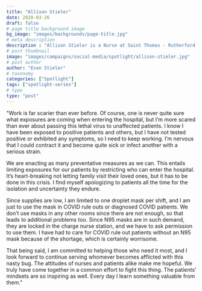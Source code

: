 ```yaml
---
title: "Allison Stieler"
date: 2020-03-26
draft: false
# page title background image
bg_image: "images/backgrounds/page-title.jpg"
# meta description
description : "Allison Stieler is a Nurse at Saint Thomas - Rutherford Hospital."
# post thumbnail
image: "images/campaigns/social-media/spotlight/allison-stieler.jpg"
# post author
author: "Evan Stieler"
# taxonomy
categories: ["Spotlight"]
tags: ["spotlight-series"]
# type
type: "post"
---
```


"Work is far scarier than ever before. Of course, one is never quite sure what exposures are coming when entering the hospital, but I’m more scared than ever about passing this lethal virus to unaffected patients. I know I have been exposed to positive patients and others, but I have not tested positive or exhibited any symptoms, so I need to keep working. I’m nervous that I could contract it and become quite sick or infect another with a serious strain.

We are enacting as many preventative measures as we can. This entails limiting exposures for our patients by restricting who can enter the hospital. It’s heart-breaking not letting family visit their loved ones, but it has to be done in this crisis. I find myself apologizing to patients all the time for the isolation and uncertainty they endure.

Since supplies are low, I am limited to one droplet mask per shift, and I am just to use the mask in COVID rule outs or diagnosed COVID patients. We don’t use masks in any other rooms since there are not enough, so that leads to additional problems too. Since N95 masks are in such demand, they are locked in the charge nurse station, and we have to ask permission to use them. I have had to care for COVID rule out patients without an N95 mask because of the shortage, which is certainly worrisome.

That being said, I am committed to helping those who need it most, and I look forward to continue serving whomever becomes afflicted with this nasty bug. The attitudes of nurses and patients alike make me hopeful. We truly have come together in a common effort to fight this thing. The patients’ mindsets are so inspiring as well. Every day I learn something valuable from them."